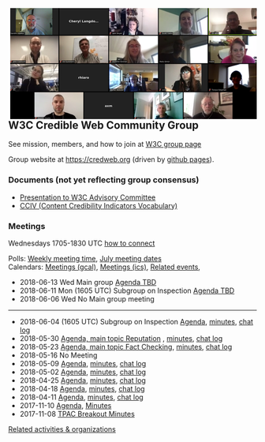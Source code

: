 <img style="float: right" src="./photos/people-2018-04-15-500.png" alt="group phroto" />

## W3C Credible Web Community Group

See mission, members, and how to join at [W3C group page](https://www.w3.org/community/credibility/)

Group website at <https://credweb.org> (driven by [github pages](https://github.com/w3c/credweb)).

### Documents (not yet reflecting group consensus)

* [Presentation to W3C Advisory Committee](http://hawke.org/talk-ac-2018/)
* [CCIV (Content Credibility Indicators Vocabulary)](https://credweb.org/cciv)

### Meetings

Wednesdays 1705-1830 UTC [how to connect](how-to-connect.md)

Polls: [Weekly meeting time](https://doodle.com/poll/n5udgwf3vrm3q2sw), [July meeting dates](https://doodle.com/poll/qudimieecq8kapdn)<br/>
Calendars: [Meetings (gcal)](https://calendar.google.com/calendar/embed?src=iq5eb1hefes165c7es0krrflno%40group.calendar.google.com), [Meetings (ics)](https://calendar.google.com/calendar/ical/iq5eb1hefes165c7es0krrflno%40group.calendar.google.com/public/basic.ics),  [Related events](https://calendar.google.com/calendar/embed?src=certifiedcontentcoalition.org_9cd49bitubv0sicvpt6gvf9km0%40group.calendar.google.com),


* 2018-06-13 Wed Main group [Agenda TBD](agenda/20180613.md)
* 2018-06-11 Mon (1605 UTC) Subgroup on Inspection [Agenda TBD](agenda/20180611.md)
* 2018-06-06 Wed No Main group meeting

---
* 2018-06-04 (1605 UTC) Subgroup on Inspection [Agenda](agenda/20180604.md), [minutes](./minutes/20180604.html), [chat log](https://credweb.zulipchat.com/#narrow/stream/114583-meeting/topic/2018-06-04)
* 2018-05-30 [Agenda, main topic Reputation](agenda/20180530.md) , [minutes](./minutes/20180530.html), [chat log](https://credweb.zulipchat.com/#narrow/stream/114583-meeting/topic/2018-05-30)
* 2018-05-23 [Agenda, main topic Fact Checking](agenda/20180523.md), [minutes](./minutes/20180523.html), [chat log](https://credweb.zulipchat.com/#narrow/stream/114583-meeting/topic/2018-05-23)
* 2018-05-16 No Meeting
* 2018-05-09 [Agenda](agenda/20180509.md), [minutes](./minutes/20180509.html), [chat log](https://credweb.zulipchat.com/#narrow/stream/114583-meeting/topic/2018-05-09)
* 2018-05-02 [Agenda](agenda/20180502.md), [minutes](./minutes/20180502.html), [chat log](https://credweb.zulipchat.com/#narrow/stream/114583-meeting/topic/2018-05-02)
* 2018-04-25 [Agenda](agenda/20180425.md), [minutes](./minutes/20180425.html), [chat log](https://credweb.zulipchat.com/#narrow/stream/114583-meeting/topic/2018-04-25)
* 2018-04-18 [Agenda](agenda/20180418.md), [minutes](./minutes/20180418.html), [chat log](https://credweb.zulipchat.com/#narrow/stream/114583-meeting/topic/2018-04-18)
* 2018-04-11 [Agenda](agenda/20180411.md), [minutes](./minutes/20180411.html), [chat log](https://credweb.zulipchat.com/#narrow/stream/114583-meeting/topic/2018-04-11)
* 2017-11-10 [Agenda](https://www.w3.org/wiki/File:Credibility-2017-11-10-agenda.pdf), [Minutes](https://www.w3.org/community/credibility/wiki/2017-11-10-minutes)
* 2017-11-08 [TPAC Breakout Minutes](https://www.w3.org/community/credibility/wiki/2017-11-08-minutes)

[Related activities & organizations](https://docs.google.com/spreadsheets/d/1vWE3iOn6yxUsRJyS_mks83m0Gwv_7cK0WtVt-SNsYzY/edit#gid=0)